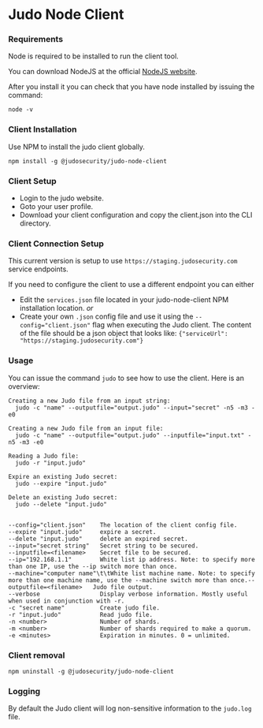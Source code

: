 
# Judo Node Client

### Requirements
Node is required to be installed to run the client tool.

You can download NodeJS at the official [NodeJS website](https://nodejs.org).


After you install it you can check that you have node installed by issuing the command:
```
node -v
```


### Client Installation
Use NPM to install the judo client globally.
```
npm install -g @judosecurity/judo-node-client
```

### Client Setup
- Login to the judo website.
- Goto your user profile.
- Download your client configuration and copy the client.json into the CLI directory.

### Client Connection Setup
This current version is setup to use `https://staging.judosecurity.com` service endpoints.

If you need to configure the client to use a different endpoint you can either
- Edit the `services.json` file located in your judo-node-client NPM installation location.
*or*
- Create your own `.json` config file and use it using the `--config="client.json"` flag when executing the Judo client. The content of the file should be a json object that looks like: `{"serviceUrl":  "https://staging.judosecurity.com"}`

### Usage
You can issue the command `judo` to see how to use the client. Here is an overview:
```
Creating a new Judo file from an input string:
  judo -c "name" --outputfile="output.judo" --input="secret" -n5 -m3 -e0

Creating a new Judo file from an input file:
  judo -c "name" --outputfile="output.judo" --inputfile="input.txt" -n5 -m3 -e0

Reading a Judo file:
  judo -r "input.judo"

Expire an existing Judo secret:
  judo --expire "input.judo"

Delete an existing Judo secret:
  judo --delete "input.judo"


--config="client.json"    The location of the client config file.
--expire "input.judo"     expire a secret.
--delete "input.judo"     delete an expired secret.
--input="secret string"   Secret string to be secured.
--inputfile=<filename>    Secret file to be secured.
--ip="192.168.1.1"        White list ip address. Note: to specify more than one IP, use the --ip switch more than once.
--machine="computer name"\t\tWhite list machine name. Note: to specify more than one machine name, use the --machine switch more than once.--outputfile=<filename>   Judo file output.
--verbose                 Display verbose information. Mostly useful when used in conjunction with -r.
-c "secret name"          Create judo file.
-r "input.judo"           Read judo file.
-n <number>               Number of shards.
-m <number>               Number of shards required to make a quorum.
-e <minutes>              Expiration in minutes. 0 = unlimited.
```
### Client removal
```
npm uninstall -g @judosecurity/judo-node-client
```

### Logging
By default the Judo client will log non-sensitive information to the `judo.log` file.
